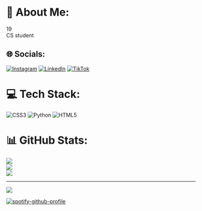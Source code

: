 # 💫 About Me:
19<br>CS student<br>


## 🌐 Socials:
[![Instagram](https://img.shields.io/badge/Instagram-%23E4405F.svg?logo=Instagram&logoColor=white)](https://instagram.com/retraayone) [![LinkedIn](https://img.shields.io/badge/LinkedIn-%230077B5.svg?logo=linkedin&logoColor=white)](https://linkedin.com/in/ayush-bist-709523324) [![TikTok](https://img.shields.io/badge/TikTok-%23000000.svg?logo=TikTok&logoColor=white)](https://tiktok.com/@retraayone) 

# 💻 Tech Stack:
![CSS3](https://img.shields.io/badge/css3-%231572B6.svg?style=for-the-badge&logo=css3&logoColor=white) ![Python](https://img.shields.io/badge/python-3670A0?style=for-the-badge&logo=python&logoColor=ffdd54) ![HTML5](https://img.shields.io/badge/html5-%23E34F26.svg?style=for-the-badge&logo=html5&logoColor=white)
# 📊 GitHub Stats:
![](https://github-readme-stats.vercel.app/api?username=Retraayone&theme=omni&hide_border=false&include_all_commits=false&count_private=false)<br/>
![](https://github-readme-streak-stats.herokuapp.com/?user=Retraayone&theme=omni&hide_border=false)<br/>
![](https://github-readme-stats.vercel.app/api/top-langs/?username=Retraayone&theme=omni&hide_border=false&include_all_commits=false&count_private=false&layout=compact)

---
[![](https://visitcount.itsvg.in/api?id=Retraayone&icon=0&color=0)](https://visitcount.itsvg.in)

[![spotify-github-profile](https://spotify-github-profile.kittinanx.com/api/view?uid=31jfqk5p223golwzm7qmdmtpfvda&cover_image=true&theme=default&show_offline=false&background_color=121212&interchange=false)](https://github.com/kittinan/spotify-github-profile)




<!-- Proudly created with GPRM ( https://gprm.itsvg.in ) -->
<!---
Retraayone/Retraayone is a ✨ special ✨ repository because its `README.md` (this file) appears on your GitHub profile.
You can click the Preview link to take a look at your changes.
--->
